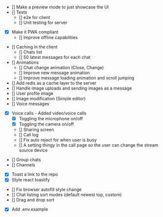 - [] Make a preview mode to just showcase the UI
- [] Tests
  - [] e2e for client
  - [] Unit testing for server
- [x] Make it PWA compliant
  - [] Improve offline capabilities
- [] Caching in the client
  - [] Chats list
  - [] 50 latest messages for each chat
- [] Animations
  - [] Chat change animation (Close, Change)
  - [] Improve new message animation
  - [] Improve message loading animation and scroll jumping
- [] Add redis as a cache layer to the server
- [] Handle image uploads and sending images as a message
- [] User profile image
- [] Image modification (Simple editor)
- [] Voice messages
- [x] Voice calls - Added video/voice calls
  - [x] Toggling the microphone on/off
  - [x] Toggling the camera on/off
  - [] Sharing screen
  - [] Call log
  - [] Fix auto reject for when user is busy
  - [] A setting thingy in the call page so the user can change the stream source device
- [] Group chats
- [] Channels
- [x] Toast a link to the repo
- [x] Style react toastify
- [] Fix browser autofill style change
- [] Chat listing sort modes (default newest top, custom)
- [] Drag and drop sort
- [x] Add .env.example
